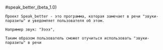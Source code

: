 #speak_better_(beta_1.0)

	Проект Speak_better - это программа, которая замечает в речи "звуки-паразиты" и уведомляет пользователя об этом.
	
	Например звук: "Ээээ",
	
	Таким образом пользователь сможет отучиться использовать "звуки-паразиты" в речи
